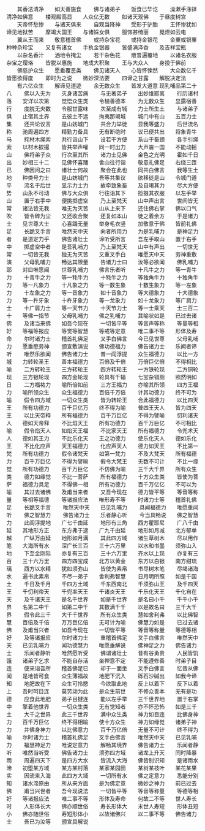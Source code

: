 <!-- { "loadSidebar": true } -->
　　其香洁清净　　如天善施食
　　佛与诸弟子　　饭食已毕讫
　　澡漱手涤钵　　清净如佛意
　　楼观殿高显　　人众亿无数
　　如诸天观佛　　于昼度树宫
　　天帝怀愁惨　　与诸天俱来
　　自观当降神　　受形于驴胎
　　王怀惨犹如　　谛见地狱苦
　　摩竭大国王　　与诸婇女俱
　　服饰甚绮丽　　晃煜如云电
　　翼从王而来　　敬意稽首佛
　　或持杂宝花　　或持金银花
　　金粟或银粟　　种种杂珍宝
　　又复有诸女　　手执金银器
　　皆盛满泽香　　及吉祥宝瓶
　　以杂名香汁　　洒地令掩尘
　　若干杂色花　　散普遍覆地
　　以诸名衣服　　杂宝之璎珞
　　皆脱以惠施　　地成大积聚
　　王与大众人　　身投于佛前
　　佛慈护众生　　愿垂覆恶类
　　佛见诸天人　　心皆怀悚然
　　大众数亿千　　皆愿欲得度
　　即时为之说　　微妙深法要
　　四谛之甘露　　解脱决定法
　　有六亿众生　　解谛见道迹
　　余无数众生　　皆发大道意
现乳哺品第二十八
　　佛以入无为　　灭身诸苦痛
　　与无著弟子　　出妙维耶离
　　行历诸村落　　安详以次第
　　觉悟众生类　　令植善德本
　　为无数众生　　显露宿善行
　　度脱无央数　　令服甘露味
　　次至成有城　　力士所生土
　　与诸弟子俱　　止宿其土界
　　去彼土不远　　拘夷那竭城
　　城门中有山　　五百力士集
　　还共论议言　　是山妨城门
　　共合力举徙　　显我等盛力
　　后世流名称　　驰周遍四方
　　精勤力备具　　无有断绝时
　　议已便共出　　将象青牛马
　　挓材木绳索　　共行诣山下
　　设若干方便　　系山于畜颈
　　各手引绳索　　以材木捩撮
　　皆共举声嚾　　同一时出力
　　大声震一国　　不能动摇山
　　佛将弟子众　　行次至其所
　　诸力士见佛　　金色之光明
　　霍如千日出　　妙相三十二
　　见佛怀喜踊　　舍山往行诣
　　敬意礼佛足　　右绕三匝已
　　佛因问之曰　　诸壮士何故
　　聚会在此也　　同共白佛言
　　我等生土地　　种类号力士
　　是山妨城门　　吾等共集议
　　欲移徙是山　　令城门道平
　　流名于后世　　显示力士力
　　故牵致象畜　　及自竭其力
　　尽大方便势　　山永不可动
　　佛与大众俱　　行往诣其下
　　捡摄其衣服　　以左手举山
　　置于右手中　　便挑掷虚空
　　乃上至梵天　　山中声出言
　　世间皆无常　　诸法皆无我
　　唯无为灭苦　　山从上来下
　　还住佛右掌　　佛以口气吹
　　皆令碎为尘　　又还收合聚
　　还复如本山　　徙之着余方
　　于是诸力士　　见世尊大士
　　心喜踊无量　　举身毛衣竖
　　加敬意于佛　　皆前礼佛足
　　长跪叉手言　　唯然天中天
　　向者所用力　　为是乳哺力
　　是神足力者　　是道定力乎
　　佛告诸壮士　　谛听受所言
　　吾左手取山　　置于右手中
　　掷虚空中者　　是吾乳哺力
　　乃上至梵天　　山中有声出
　　一切世无常　　一切皆无我
　　独无为灭苦　　又重叉手白
　　唯愿天中天　　劳神重敷演
　　父母乳哺力　　畅达其限量
　　告诸力士曰　　汝等必欲闻
　　佛乳哺力耶　　对曰唯愿闻
　　世尊乳哺力　　佛言乐者听
　　十凡牛之力　　等一青牛力
　　十青牛之力　　等一牦牛力
　　十牦牛之力　　等独角牛力
　　十独角牛力　　等一凡象力
　　十凡象之力　　等一数生象
　　十数生象力　　等一左象力
　　十左象之力　　等一音象力
　　如十音象力　　等大德象力
　　十大德象力　　等一杵牙象
　　十杵牙象力　　等一龙象力
　　如十龙象力　　等广肩力士
　　十广肩力士　　等一天节力
　　十天节力士　　等一士乘天
　　士三百二十　　等佛一指节
　　父母乳哺力　　佛之乳哺力
　　其喻状如是　　已过去诸佛
　　及诸当来佛　　如吾今现在
　　一切皆平等　　等音声等称
　　等量等相好　　等福等报应
　　等觉等智慧　　等戒等定意
　　唯二事不等　　形体及寿命
　　尔时诸力士　　稽首礼佛足
　　叉手白佛言　　今已见世尊
　　父母乳哺力　　愿垂愍劳神
　　颁宣敷演说　　佛功德福力
　　佛告诸力士　　乐闻者谛听
　　唯然乐欲闻　　佛告诸力士
　　普一阎浮提　　众生福德力
　　以比一方城　　力转轮圣王
　　善本福德力　　百倍及千倍
　　万倍巨亿倍　　不得相比喻
　　二方转轮王　　三方转轮王
　　四方转轮王　　一方铁轮现
　　二方铜轮现　　三方银轮现
　　四方金轮现　　轮具有千辐
　　七宝杂错厕　　照然明如日
　　二方福祐力　　喻所倍如前
　　三方王福力　　亦喻其所领
　　四方王福力　　喻所领众生
　　众生福德力　　百倍千万倍
　　计其功德力　　终不可为喻
　　假令四方域　　一切众生类
　　皆为转轮王　　合此福德力
　　以比四天王　　所有功德力
　　百千巨亿万　　终不得为喻
　　普四王天人　　皆为四天王
　　以比天帝释　　所有福德力
　　百千万巨亿　　不得为譬喻
　　忉利诸天人　　德如天帝释
　　不比焰天王　　所有功德力
　　百千万巨亿　　不可相比喻
　　假令焰天人　　如焰天王福
　　不比家天王　　所有福德力
　　令兜术天人　　德如其王力
　　不比乐化天　　王之功德力
　　使乐化天人　　德如乐化王
　　不比化应声　　天王福德力
　　化应声天人　　德力如天王
　　不比第一梵　　所有功德力
　　假令诸梵天　　如第一梵力
　　不及大梵天　　所有福德力
　　百千万巨亿　　不得为譬喻
　　假令大梵王　　无数不可计
　　不比一缘觉　　所有功德力
　　百千万巨亿　　不仿佛为喻
　　三千大千界　　所有众生类
　　德力如缘觉　　不比一菩萨
　　所有福德力　　十方众生类
　　皆使为菩萨　　福德力具足
　　不得佛一相　　所有功德力
　　百千万亿亿　　不可以为喻
　　其过去诸佛　　及甫当来者
　　又吾今现在　　德力皆平等
　　等音等称量　　等相等福德
　　等诸报应法　　唯形寿不等
　　时诸力士等　　稽首礼佛足
　　长跪叉手言
　　唯然天中天　　已见乳哺力
　　具闻福德力　　唯愿重闻听
　　佛之智慧力
　　佛告诸力士　　乐者静心听
　　今当具畅说　　佛之智慧力
　　此阎浮提地　　广七千由延
　　地形有三角　　西方瞿耶尼
　　广八千由延　　其地形方正
　　东方弗于逮　　广九千由延
　　地形如月减　　北方郁单越
　　广纵万由延　　地形如月满
　　其此四方域　　诸生草树木
　　尽以用作笔　　大海所有水
　　深广长三百　　三十六万里
　　以水和书墨　　须弥山入地
　　下至金刚际　　亦复有三百
　　三十六万里　　齐水以上现
　　亦复有三百　　三十六万里
　　四方四宝成　　北方以黄金
　　东方以白银　　南方绀琉璃
　　西方以水精　　犹如须弥山
　　皆使为素帛　　书尽树木笔
　　尽竭诸海水　　遍书此素帛
　　不尽一弟子　　舍利弗智慧
　　日月明所照　　如是千国土
　　千日及千月　　千四方土域
　　千东西南北　　千须弥山王
　　及千四天王　　千忉利帝天
　　千兜率天王　　千诸炎天王
　　千乐化天王　　千化自在天
　　及千诸天王　　是名千世界
　　如是千世界　　是名曰小千
　　千千小千界　　名第二中千
　　如第二中千　　其数满千千
　　以是故名曰　　三千大千界
　　假令此三千　　大千千世界
　　所有众生类　　慧如舍利弗
　　以比佛智慧　　百倍及千倍
　　万万巨亿倍　　无可计为喻
　　佛慧力如是
　　已过去诸佛　　及甫当兴者
　　如吾今现在　　一切皆平等
　　等音等称量　　等德等相好
　　及等诸报应　　尔时诸力士
　　重稽首佛足　　叉手白佛言
　　唯然天中天　　已见乳哺力
　　闻功德慧力　　唯愿垂解说
　　佛神足之力　　佛告诸力士
　　乐闻者静听　　唯然愿听受
　　佛谓诸壮士　　昔有谷勇贵
　　人民皆饥饿　　诸弟子乞求
　　不能自存活　　坐禅意不定
　　不能遵修善　　时弟子目连
　　便来诣吾所　　稽首佛足已
　　却于一面坐　　叉手白佛言
　　忆昔从佛闻　　是地皆可食
　　众生薄福故　　地肥下沉入
　　砾石沙碱出　　如我今谛知
　　地肥故在下　　众生可怜愍
　　今欲取此地　　反上以着下
　　反下以着上　　吾时呵目连
　　莫劳动为此　　是众生前世
　　不修众善本　　无有是功德
　　应食此地肥　　弟子目揵连
　　能以左手举　　三千世界地
　　置于右掌中　　擎着他世界
　　一切众生类　　无有觉知者
　　亦不怀恐怖　　如是三千土
　　大千之世界　　此三千世界
　　满中众生类　　神力如目连
　　比佛身神力　　百千万巨亿
　　终不得相喻　　使十方众生
　　神力如缘觉　　诸弟子神力
　　并佛身神力　　以比佛意力
　　百千万亿倍　　无量不可计
　　终不得为喻　　尔时诸力士
　　稽首礼佛足　　叉手白佛言
　　唯然天中天　　已见乳哺力
　　福慧神足力　　唯说定意力
　　解畅其境界　　佛告诸力士
　　乐闻者静听　　唯然当听受
　　佛告诸力士　　须弥四方域
　　诸龙上升天　　同时降暴雨
　　周遍四天下　　是四方大水
　　皆流入大海　　佛皆别识知
　　是诸雨水渧　　初堕某方域
　　某方某村落　　某家某园田
　　某树某枝叶　　某花某果实
　　因流来入海　　此四方大域
　　一切所有水　　佛之定意力
　　悉能分别知　　诸水渧原由
　　所从来方面　　是为佛定意
　　微妙之神力　　前已过去佛
　　甫当兴世者　　吾今现说法
　　一切皆平等　　等音等称量
　　等德等相好　　等诸报应法
　　唯二事不等　　形体及寿命
　　何故二不等　　世人寿长时
　　人形体长大　　佛亦顺世俗
　　寿长形体大　　末世人寿短
　　形体丑短小　　佛亦随世俗
　　寿短形体小　　以故诸佛兴
　　以二事不等　　佛告诸力士
　　吾已为汝等　　颁宣具解说
